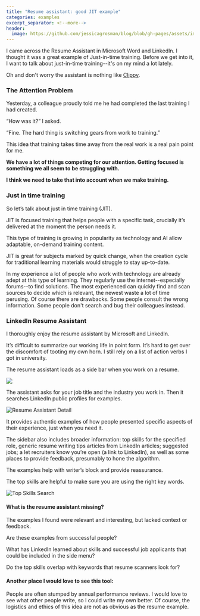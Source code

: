 ```yaml
---
title: "Resume assistant: good JIT example"
categories: examples
excerpt_separator: <!--more-->
header:
  image: https://github.com/jessicagrosman/blog/blob/gh-pages/assets/images/jit_banner.png
---
```

I came across the Resume Assistant in Microsoft Word and LinkedIn. I thought it was a great example of Just-in-time training. Before we get into it, I want to talk about just-in-time training--it's on my mind a lot lately. 

Oh and don't worry the assistant is nothing like [Clippy](https://www.artsy.net/article/artsy-editorial-life-death-microsoft-clippy-paper-clip-loved-hate).
<!--more-->
### The Attention Problem
Yesterday, a colleague proudly told me he had completed the last training I had created. 

“How was it?” I asked. 

“Fine. The hard thing is switching gears from work to training.”

This idea that training takes time away from the real work is a real pain point for me.

**We have a lot of things competing for our attention. Getting focused is something we all seem to be struggling with.**

**I think we need to take that into account when we make training.**

### Just in time training
So let’s talk about just in time training (JIT). 

JIT is focused training that helps people with a specific task, crucially it’s delivered at the moment the person needs it.

This type of training is growing in popularity as technology and AI allow adaptable, on-demand training content. 

JIT is great for subjects marked by quick change, when the creation cycle for traditional learning materials would struggle to stay up-to-date. 

In my experience a lot of people who work with technology are already adept at this type of learning. They regularly use the internet--especially forums--to find solutions. The most experienced can quickly find and scan sources to decide which is relevant, the newest waste a lot of time perusing. Of course there are drawbacks. Some people consult the wrong information. Some people don't search and bug their colleagues instead.

### LinkedIn Resume Assistant

I thoroughly enjoy the resume assistant by Microsoft and LinkedIn. 

It’s difficult to summarize our working life in point form. It’s hard to get over the discomfort of tooting my own horn. I still rely on a list of action verbs I got in university.

The resume assistant loads as a side bar when you work on a resume. 

<img src="blog/assets/images/resumeassistant.png">

The assistant asks for your job title and the industry you work in. Then it searches LinkedIn public profiles for examples.

![Resume Assistant Detail](/blog/assets/images/resumedetail.png)

It provides authentic examples of how people presented specific aspects of their experience, just when you need it.

The sidebar also includes broader information: top skills for the specified role, generic resume writing tips articles from LinkedIn articles; suggested jobs; a let recruiters know you’re open (a link to LinkedIn), as well as some places to provide feedback, presumably to hone the algorithm.

The examples help with writer’s block and provide reassurance.

The top skills are helpful to make sure you are using the right key words. 

![Top Skills Search](/blog/assets/images/topskills.png)

#### What is the resume assistant missing?

The examples I found were relevant and interesting, but lacked  context or feedback.

Are these examples from successful people? 

What has LinkedIn learned about skills and successful job applicants that could be included in the side menu? 

Do the top skills overlap with keywords that resume scanners look for?


#### Another place I would love to see this tool:
People are often stumped by annual performance reviews. I would love to see what other people write, so I could write my own better. Of course, the logistics and ethics of this idea are not as obvious as the resume example.
